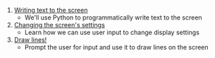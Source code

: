 1. [Writing text to the screen](#maker-kit-oled-writing-text)
    * We'll use Python to programmatically write text to the screen
1. [Changing the screen's settings](#maker-kit-oled-change-settings)
	* Learn how we can use user input to change display settings
1. [Draw lines!](#maker-kit-oled-displaying-images)
	* Prompt the user for input and use it to draw lines on the screen
